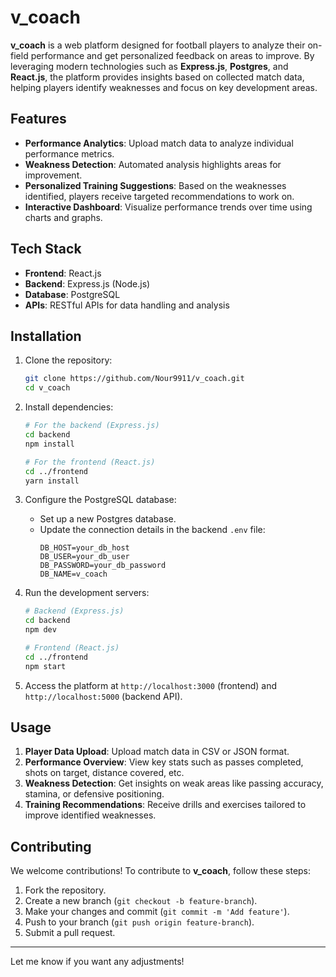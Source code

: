 # v_coach

**v_coach** is a web platform designed for football players to analyze their on-field performance and get personalized feedback on areas to improve. By leveraging modern technologies such as **Express.js**, **Postgres**, and **React.js**, the platform provides insights based on collected match data, helping players identify weaknesses and focus on key development areas.

## Features

- **Performance Analytics**: Upload match data to analyze individual performance metrics.
- **Weakness Detection**: Automated analysis highlights areas for improvement.
- **Personalized Training Suggestions**: Based on the weaknesses identified, players receive targeted recommendations to work on.
- **Interactive Dashboard**: Visualize performance trends over time using charts and graphs.

## Tech Stack

- **Frontend**: React.js
- **Backend**: Express.js (Node.js)
- **Database**: PostgreSQL
- **APIs**: RESTful APIs for data handling and analysis

## Installation

1. Clone the repository:
   ```bash
   git clone https://github.com/Nour9911/v_coach.git
   cd v_coach
   ```

2. Install dependencies:
   ```bash
   # For the backend (Express.js)
   cd backend
   npm install
   
   # For the frontend (React.js)
   cd ../frontend
   yarn install
   ```

3. Configure the PostgreSQL database:
   - Set up a new Postgres database.
   - Update the connection details in the backend `.env` file:
     ```
     DB_HOST=your_db_host
     DB_USER=your_db_user
     DB_PASSWORD=your_db_password
     DB_NAME=v_coach
     ```

4. Run the development servers:
   ```bash
   # Backend (Express.js)
   cd backend
   npm dev
   
   # Frontend (React.js)
   cd ../frontend
   npm start
   ```

5. Access the platform at `http://localhost:3000` (frontend) and `http://localhost:5000` (backend API).

## Usage

1. **Player Data Upload**: Upload match data in CSV or JSON format.
2. **Performance Overview**: View key stats such as passes completed, shots on target, distance covered, etc.
3. **Weakness Detection**: Get insights on weak areas like passing accuracy, stamina, or defensive positioning.
4. **Training Recommendations**: Receive drills and exercises tailored to improve identified weaknesses.

## Contributing

We welcome contributions! To contribute to **v_coach**, follow these steps:
1. Fork the repository.
2. Create a new branch (`git checkout -b feature-branch`).
3. Make your changes and commit (`git commit -m 'Add feature'`).
4. Push to your branch (`git push origin feature-branch`).
5. Submit a pull request.


---

Let me know if you want any adjustments!
